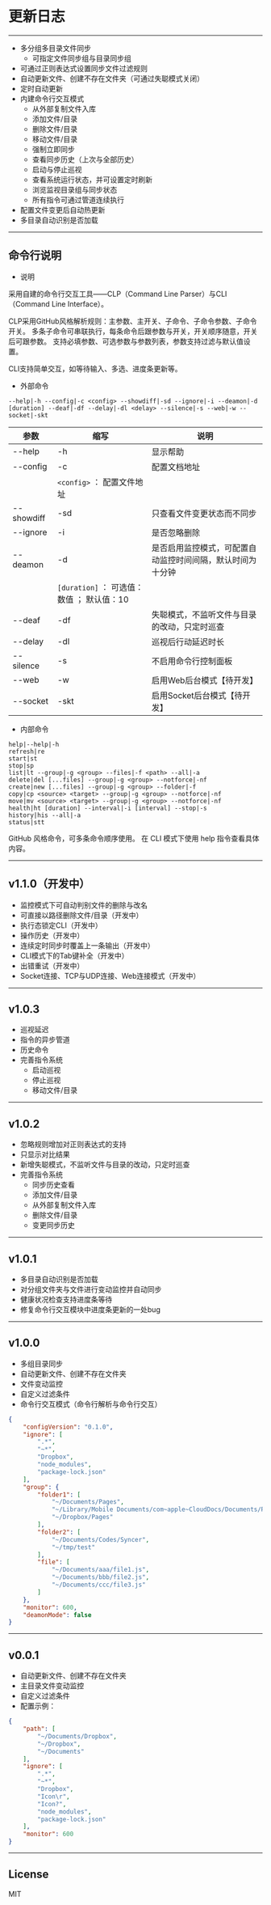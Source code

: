 更新日志
====

----

-	多分组多目录文件同步
	-	可指定文件同步组与目录同步组
-	可通过正则表达式设置同步文件过滤规则
-	自动更新文件、创建不存在文件夹（可通过失聪模式关闭）
-	定时自动更新
-	内建命令行交互模式
	-	从外部复制文件入库
	-	添加文件/目录
	-	删除文件/目录
	-	移动文件/目录
	-	强制立即同步
	-	查看同步历史（上次与全部历史）
	-	启动与停止巡视
	-	查看系统运行状态，并可设置定时刷新
	-	浏览监视目录组与同步状态
	-	所有指令可通过管道连续执行
-	配置文件变更后自动热更新
-	多目录自动识别是否加载

----

命令行说明
----

- 说明

采用自建的命令行交互工具——CLP（Command Line Parser）与CLI（Command Line Interface）。

CLP采用GitHub风格解析规则：主参数、主开关、子命令、子命令参数、子命令开关。
多条子命令可串联执行，每条命令后跟参数与开关，开关顺序随意，开关后可跟参数。
支持必填参数、可选参数与参数列表，参数支持过滤与默认值设置。

CLI支持简单交互，如等待输入、多选、进度条更新等。

- 外部命令

`--help|-h --config|-c <config> --showdiff|-sd --ignore|-i --deamon|-d [duration] --deaf|-df --delay|-dl <delay> --silence|-s --web|-w --socket|-skt`

参数|缩写|说明
-|-|-
--help | -h | 显示帮助
--config | -c | 配置文档地址
||`<config>` ： 配置文件地址
--showdiff | -sd | 只查看文件变更状态而不同步
--ignore | -i | 是否忽略删除
--deamon | -d | 是否启用监控模式，可配置自动监控时间间隔，默认时间为十分钟
||`[duration]` ： 可选值：数值 ； 默认值：10
--deaf | -df | 失聪模式，不监听文件与目录的改动，只定时巡查
--delay | -dl | 巡视后行动延迟时长
--silence | -s | 不启用命令行控制面板
--web | -w | 启用Web后台模式【待开发】
--socket | -skt | 启用Socket后台模式【待开发】

- 内部命令

```
help|--help|-h
refresh|re
start|st
stop|sp
list|lt --group|-g <group> --files|-f <path> --all|-a
delete|del [...files] --group|-g <group> --notforce|-nf
create|new [...files] --group|-g <group> --folder|-f
copy|cp <source> <target> --group|-g <group> --notforce|-nf
move|mv <source> <target> --group|-g <group> --notforce|-nf
health|ht [duration] --interval|-i [interval] --stop|-s
history|his --all|-a
status|stt
```

GitHub 风格命令，可多条命令顺序使用。
在 CLI 模式下使用 help 指令查看具体内容。

----

v1.1.0（开发中）
----

-	监控模式下可自动判别文件的删除与改名
-	可直接以路径删除文件/目录（开发中）
-	执行态锁定CLI（开发中）
-	操作历史（开发中）
-	连续定时同步时覆盖上一条输出（开发中）
-	CLI模式下的Tab键补全（开发中）
-	出错重试（开发中）
-	Socket连接、TCP与UDP连接、Web连接模式（开发中）

----

v1.0.3
----

-	巡视延迟
-	指令的异步管道
-	历史命令
-	完善指令系统
	-	启动巡视
	-	停止巡视
	-	移动文件/目录

----

v1.0.2
----

-	忽略规则增加对正则表达式的支持
-	只显示对比结果
-	新增失聪模式，不监听文件与目录的改动，只定时巡查
-	完善指令系统
	-	同步历史查看
	-	添加文件/目录
	-	从外部复制文件入库
	-	删除文件/目录
	-	变更同步历史

----

v1.0.1
----

-	多目录自动识别是否加载
-	对分组文件夹与文件进行变动监控并自动同步
-	健康状况检查支持进度条等待
-	修复命令行交互模块中进度条更新的一处bug

----

v1.0.0
----

-	多组目录同步
-	自动更新文件、创建不存在文件夹
-	文件变动监控
-	自定义过滤条件
-	命令行交互模式（命令行解析与命令行交互）

```json
{
	"configVersion": "0.1.0",
	"ignore": [
		".*",
		"~*",
		"Dropbox",
		"node_modules",
		"package-lock.json"
	],
	"group": {
		"folder1": [
			"~/Documents/Pages",
			"~/Library/Mobile Documents/com~apple~CloudDocs/Documents/Pages",
			"~/Dropbox/Pages"
		],
		"folder2": [
			"~/Documents/Codes/Syncer",
			"~/tmp/test"
		],
		"file": [
			"~/Documents/aaa/file1.js",
			"~/Documents/bbb/file2.js",
			"~/Documents/ccc/file3.js"
		]
	},
	"monitor": 600,
	"deamonMode": false
}
```

----

v0.0.1
----

-	自动更新文件、创建不存在文件夹
-	主目录文件变动监控
-	自定义过滤条件
-	配置示例：

```json
{
	"path": [
		"~/Documents/Dropbox",
		"~/Dropbox",
		"~/Documents"
	],
	"ignore": [
		".*",
		"~*",
		"Dropbox",
		"Icon\r",
		"Icon?",
		"node_modules",
		"package-lock.json"
	],
	"monitor": 600
}
```

----

License
----
MIT